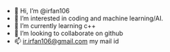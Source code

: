 - 👋 Hi, I’m @irfan106
- 👀 I’m interested in coding and machine learning/AI.
- 🌱 I’m currently learning c++
- 💞️ I’m looking to collaborate on github
- 📫 ir.irfan106@gmail.com my mail id

<!---
irfan106/irfan106 is a ✨ special ✨ repository because its `README.md` (this file) appears on your GitHub profile.
You can click the Preview link to take a look at your changes.
--->
